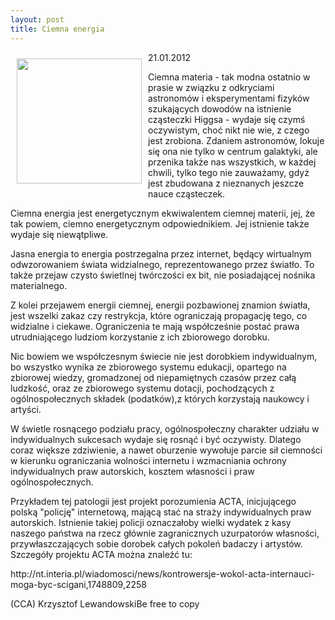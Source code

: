 ```yaml
---
layout: post
title: Ciemna energia
---
```


<p><img src="{{site.baseurl}}\public\pictures\465.ciemna energia.jpg" align="left" style="margin: 10px 10px" width="200"><!--96-->
21.01.2012</p><p>Ciemna materia - tak modna ostatnio w prasie w związku z odkryciami astronomów i eksperymentami fizyków szukających dowodów na istnienie cząsteczki Higgsa - wydaje się czymś oczywistym, choć nikt nie wie, z czego jest zrobiona. Zdaniem astronomów, lokuje się ona nie tylko w centrum galaktyki, ale przenika także nas wszystkich, w każdej chwili, tylko tego nie zauważamy, gdyż jest zbudowana z nieznanych jeszcze nauce cząsteczek.</p><p>Ciemna energia jest energetycznym ekwiwalentem ciemnej materii, jej, że tak powiem, ciemno energetycznym odpowiednikiem. Jej istnienie także wydaje się niewątpliwe.</p><p>Jasna energia to energia postrzegalna przez internet, będący wirtualnym odwzorowaniem świata widzialnego, reprezentowanego przez światło. To także przejaw czysto świetlnej twórczości ex bit, nie posiadającej nośnika materialnego.</p><p>Z kolei przejawem energii ciemnej, energii pozbawionej znamion światła, jest wszelki zakaz czy restrykcja, które ograniczają propagację tego, co widzialne i ciekawe. Ograniczenia te mają współcześnie postać prawa utrudniającego ludziom korzystanie z ich zbiorowego dorobku.</p><p>Nic bowiem we współczesnym świecie nie jest dorobkiem indywidualnym, bo wszystko wynika ze zbiorowego systemu edukacji, opartego na zbiorowej wiedzy, gromadzonej od niepamiętnych czasów przez całą ludzkość, oraz ze zbiorowego systemu dotacji, pochodzących z ogólnospołecznych składek (podatków),z których korzystają naukowcy i artyści.</p><p>W świetle rosnącego podziału pracy, ogólnospołeczny charakter udziału w indywidualnych sukcesach wydaje się rosnąć i być oczywisty. Dlatego coraz większe zdziwienie, a nawet oburzenie wywołuje parcie sił ciemności w kierunku ograniczania wolności internetu i wzmacniania ochrony indywidualnych praw autorskich, kosztem własności i praw ogólnospołecznych.</p><p>Przykładem tej patologii jest projekt porozumienia ACTA, inicjującego polską "policję" internetową, mającą stać na straży indywidualnych praw autorskich. Istnienie takiej policji oznaczałoby wielki wydatek z kasy naszego państwa na rzecz głównie zagranicznych uzurpatorów własności, przywłaszczających sobie dorobek całych pokoleń badaczy i artystów. Szczegóły projektu ACTA można znaleźć tu:</p><p>http://nt.interia.pl/wiadomosci/news/kontrowersje-wokol-acta-internauci-moga-byc-scigani,1748809,2258</p><p>(CCA) Krzysztof LewandowskiBe free to copy</p>